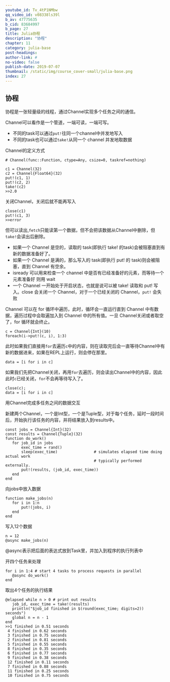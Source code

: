 ```yaml
---
youtube_id: Tv_4tP1NMbw
qq_video_id: v08338ls39l
b_av: 47775635
b_cid: 83684997
b_page: 27
title: Julia协程
description: "协程"
chapter: 11
category: julia-base
post-headings:
author-link: #
no-video: false
publish-date: 2019-07-07
thumbnail: /static/img/course_cover-small/julia-base.png
index: 27
---
```


 
## 协程

协程是一张轻量级的线程，通过Channel实现多个任务之间的通信。

Channel可以看作是一个管道，一端可读，一端可写。

 - 不同的task可以通过`put!`往同一个channel中并发地写入
 - 不同的task也可以通过`take!`从同一个 channel 并发地取数据

Channel的定义方式
```
# Channel(func::Function, ctype=Any, csize=0, taskref=nothing)
```

```
c1 = Channel(32)
c2 = Channel{Float64}(32)
put!(c1, 1)
put!(c2, 2)
take!(c2)
>>2.0
```
关闭Channel，关闭后就不能再写入
```
close(c1)
put!(c1, 3)
>>error
```
但可以读出,`fetch`只能读第一个数据，但不会把该数据从Channel中删除，但`take!`会读出后删除。

 - 如果一个 Channel 是空的，读取的 task(即执行 take! 的task)会被阻塞直到有新的数据准备好了。
 - 如果一个 Channel 是满的，那么写入的 task(即执行 put! 的 task)则会被阻塞，直到 Channel 有空余。
 - isready 可以用来检查一个 channel 中是否有已经准备好的元素，而等待一个元素准备好 则用 wait
 - 一个 Channel 一开始处于开启状态，也就是说可以被 take! 读取和 put! 写入。close 会关闭一个 Channel，对于一个已经关闭的 Channel，`put!` 会失败

Channel 可以在 for 循环中遍历，此时，循环会一直运行直到 Channel 中有数据，遍历过程中会取遍加入到 Channel 中的所有值。一旦 Channel关闭或者取空了，for 循环就会终止。

```
c = Channel{Int}(10)
foreach(i->put!(c, i), 1:3) 
```
此时如果我们直接用`for`去遍历`c`中的内容，则在读取完后会一直等待Channel中有新的数据进来，如果在REPL上运行，则会停在那里。
```
data = [i for i in c]
```
如果我们先把Channel关闭，再用`for`去遍历，则会读出Channel中的内容，因此此时`c`已经关闭，`for`不会再等待写入了。

```
close(c); 
data = [i for i in c]
```

用Channel完成多任务之间的数据交互

新建两个Channel，一个是Int型，一个是Tuple型，对于每个任务，延时一段时间后，开始执行该任务的内容，并将结果放入到results中。
```
const jobs = Channel{Int}(32)
const results = Channel{Tuple}(32)
function do_work()
   for job_id in jobs
       exec_time = rand()
       sleep(exec_time)                # simulates elapsed time doing actual work
                                       # typically performed externally.
       put!(results, (job_id, exec_time))
   end
end
```

向jobs中放入数据
```
function make_jobs(n)
   for i in 1:n
       put!(jobs, i)
   end
end
```
写入12个数据
```
n = 12
@async make_jobs(n)
```
@async表示把后面的表达式放到Task里，并加入到程序的执行列表中

开四个任务来处理
```
for i in 1:4 # start 4 tasks to process requests in parallel
   @async do_work()
end
```

取出4个任务的执行结果
```
@elapsed while n > 0 # print out results
   job_id, exec_time = take!(results)
   println("$job_id finished in $(round(exec_time; digits=2)) seconds")
   global n = n - 1
end
>>1 finished in 0.51 seconds
 4 finished in 0.62 seconds
 3 finished in 0.75 seconds
 2 finished in 0.81 seconds
 5 finished in 0.55 seconds
 8 finished in 0.35 seconds
 6 finished in 0.77 seconds
 9 finished in 0.38 seconds
 12 finished in 0.11 seconds
 7 finished in 0.88 seconds
 11 finished in 0.25 seconds
 10 finished in 0.75 seconds
```




</font>


